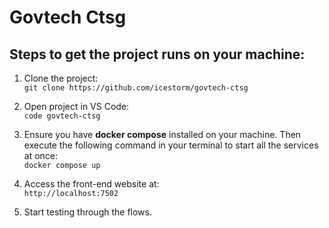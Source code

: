 # Govtech Ctsg

## Steps to get the project runs on your machine:
1. Clone the project:  
   `git clone https://github.com/icestorm/govtech-ctsg`

2. Open project in VS Code:  
   `code govtech-ctsg`

3. Ensure you have __docker compose__ installed on your machine. Then execute the following command in your terminal to start all the services at once:  
   `docker compose up`

4. Access the front-end website at:  
   `http://localhost:7502`

5. Start testing through the flows.
